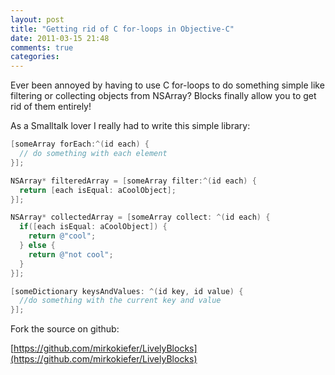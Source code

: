 ```yaml
---
layout: post
title: "Getting rid of C for-loops in Objective-C"
date: 2011-03-15 21:48
comments: true
categories: 
---
```

Ever been annoyed by having to use C for-loops to do something simple like filtering or collecting objects from NSArray? Blocks finally allow you to get rid of them entirely!
<!-- more -->
As a Smalltalk lover I really had to write this simple library:

``` objective-c
[someArray forEach:^(id each) {
  // do something with each element
}];

NSArray* filteredArray = [someArray filter:^(id each) {
  return [each isEqual: aCoolObject];
}];

NSArray* collectedArray = [someArray collect: ^(id each) {
  if([each isEqual: aCoolObject]) {
    return @"cool";
  } else {
    return @"not cool";
  }
}];

[someDictionary keysAndValues: ^(id key, id value) {
  //do something with the current key and value
}];
```

Fork the source on github:

[https://github.com/mirkokiefer/LivelyBlocks](https://github.com/mirkokiefer/LivelyBlocks)